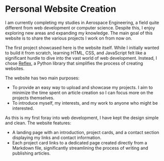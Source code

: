 # Personal Website Creation

I am currently completing my studies in Aerospace Engineering, a field quite different from web development or computer science. Despite this, I enjoy exploring new areas and expanding my knowledge. The main goal of this website is to share the various projects I work on from now on.

The first project showcased here is the website itself. While I initially wanted to build it from scratch, learning HTML, CSS, and JavaScript felt like a significant hurdle to dive into the vast world of web development. Instead, I chose [Reflex](https://reflex.dev/), a Python library that simplifies the process of creating websites.

The website has two main purposes:

- To provide an easy way to upload and showcase my projects. I aim to minimize the time spent on article creation so I can focus more on the projects themselves.
- To introduce myself, my interests, and my work to anyone who might be interested.

As this is my first foray into web development, I have kept the design simple and clean. The website features:

- A landing page with an introduction, project cards, and a contact section displaying my links and contact information.
- Each project card links to a dedicated page created directly from a Markdown file, significantly streamlining the process of writing and publishing articles.